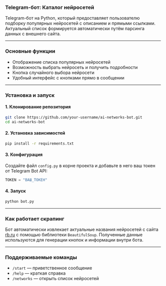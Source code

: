 ### Telegram-бот: Каталог нейросетей

Telegram-бот на Python, который предоставляет пользователю подборку популярных нейросетей с описанием и прямыми ссылками. Актуальный список формируется автоматически путём парсинга данных с внешнего сайта.

---

### Основные функции

- Отображение списка популярных нейросетей
- Возможность выбрать нейросеть и получить подробности
- Кнопка случайного выбора нейросети
- Удобный интерфейс с кнопками прямо в сообщении

---

### Установка и запуск

#### 1. Клонирование репозитория

```bash
git clone https://github.com/your-username/ai-networks-bot.git
cd ai-networks-bot
```

#### 2. Установка зависимостей

```bash
pip install -r requirements.txt
```

#### 3. Конфигурация

Создайте файл `config.py` в корне проекта и добавьте в него ваш токен от Telegram Bot API:

```python
TOKEN = "ВАШ_ТОКЕН"
```

#### 4. Запуск

```bash
python bot.py
```

---

### Как работает скрапинг

Бот автоматически извлекает актуальные названия нейросетей с сайта [rb.ru](https://rb.ru) с помощью библиотеки `BeautifulSoup`. Полученные данные используются для генерации кнопок и информации внутри бота.

---

### Поддерживаемые команды

- `/start` — приветственное сообщение
- `/help` — краткая справка
- `/networks` — открыть список нейросетей
